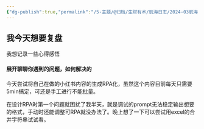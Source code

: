 ```yaml
---
{"dg-publish":true,"permalink":"/5-主题/@归档/生财有术/航海日志/2024-03航海「RPA提效」/航海日志-RPA提效-2024-04-02/","tags":["生财有术","航海日志","RPA提效"],"noteIcon":"1","created":"2024-04-02","updated":"2024-04-10"}
---
```


## 我今天想要复盘 
我想记录一些心得感悟

#### 展开聊聊你遇到的问题，如何解决的
今天尝试将自己在做的小红书内容的生成RPA化，虽然这个内容目前每天只需要5min搞定，可还是手工进行不能批量。 

在设计RPA时第一个问题就困扰了我半天，就是调试的prompt无法稳定输出想要的格式，手动时还能调整可RPA就没办法了。晚上想了一下可以尝试用excel的合并字符串试试看。